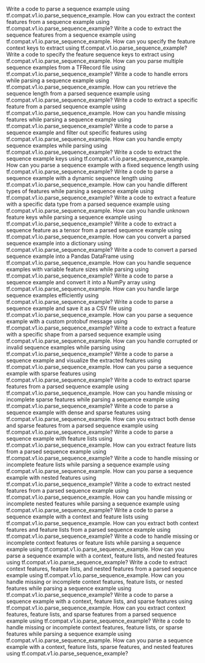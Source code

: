 Write a code to parse a sequence example using tf.compat.v1.io.parse_sequence_example.
How can you extract the context features from a sequence example using tf.compat.v1.io.parse_sequence_example?
Write a code to extract the sequence features from a sequence example using tf.compat.v1.io.parse_sequence_example.
How can you specify the feature context keys to extract using tf.compat.v1.io.parse_sequence_example?
Write a code to specify the feature sequence keys to extract using tf.compat.v1.io.parse_sequence_example.
How can you parse multiple sequence examples from a TFRecord file using tf.compat.v1.io.parse_sequence_example?
Write a code to handle errors while parsing a sequence example using tf.compat.v1.io.parse_sequence_example.
How can you retrieve the sequence length from a parsed sequence example using tf.compat.v1.io.parse_sequence_example?
Write a code to extract a specific feature from a parsed sequence example using tf.compat.v1.io.parse_sequence_example.
How can you handle missing features while parsing a sequence example using tf.compat.v1.io.parse_sequence_example?
Write a code to parse a sequence example and filter out specific features using tf.compat.v1.io.parse_sequence_example.
How can you handle empty sequence examples while parsing using tf.compat.v1.io.parse_sequence_example?
Write a code to extract the sequence example keys using tf.compat.v1.io.parse_sequence_example.
How can you parse a sequence example with a fixed sequence length using tf.compat.v1.io.parse_sequence_example?
Write a code to parse a sequence example with a dynamic sequence length using tf.compat.v1.io.parse_sequence_example.
How can you handle different types of features while parsing a sequence example using tf.compat.v1.io.parse_sequence_example?
Write a code to extract a feature with a specific data type from a parsed sequence example using tf.compat.v1.io.parse_sequence_example.
How can you handle unknown feature keys while parsing a sequence example using tf.compat.v1.io.parse_sequence_example?
Write a code to extract a sequence feature as a tensor from a parsed sequence example using tf.compat.v1.io.parse_sequence_example.
How can you convert a parsed sequence example into a dictionary using tf.compat.v1.io.parse_sequence_example?
Write a code to convert a parsed sequence example into a Pandas DataFrame using tf.compat.v1.io.parse_sequence_example.
How can you handle sequence examples with variable feature sizes while parsing using tf.compat.v1.io.parse_sequence_example?
Write a code to parse a sequence example and convert it into a NumPy array using tf.compat.v1.io.parse_sequence_example.
How can you handle large sequence examples efficiently using tf.compat.v1.io.parse_sequence_example?
Write a code to parse a sequence example and save it as a CSV file using tf.compat.v1.io.parse_sequence_example.
How can you parse a sequence example with a custom protobuf message using tf.compat.v1.io.parse_sequence_example?
Write a code to extract a feature with a specific shape from a parsed sequence example using tf.compat.v1.io.parse_sequence_example.
How can you handle corrupted or invalid sequence examples while parsing using tf.compat.v1.io.parse_sequence_example?
Write a code to parse a sequence example and visualize the extracted features using tf.compat.v1.io.parse_sequence_example.
How can you parse a sequence example with sparse features using tf.compat.v1.io.parse_sequence_example?
Write a code to extract sparse features from a parsed sequence example using tf.compat.v1.io.parse_sequence_example.
How can you handle missing or incomplete sparse features while parsing a sequence example using tf.compat.v1.io.parse_sequence_example?
Write a code to parse a sequence example with dense and sparse features using tf.compat.v1.io.parse_sequence_example.
How can you extract both dense and sparse features from a parsed sequence example using tf.compat.v1.io.parse_sequence_example?
Write a code to parse a sequence example with feature lists using tf.compat.v1.io.parse_sequence_example.
How can you extract feature lists from a parsed sequence example using tf.compat.v1.io.parse_sequence_example?
Write a code to handle missing or incomplete feature lists while parsing a sequence example using tf.compat.v1.io.parse_sequence_example.
How can you parse a sequence example with nested features using tf.compat.v1.io.parse_sequence_example?
Write a code to extract nested features from a parsed sequence example using tf.compat.v1.io.parse_sequence_example.
How can you handle missing or incomplete nested features while parsing a sequence example using tf.compat.v1.io.parse_sequence_example?
Write a code to parse a sequence example with a context and feature lists using tf.compat.v1.io.parse_sequence_example.
How can you extract both context features and feature lists from a parsed sequence example using tf.compat.v1.io.parse_sequence_example?
Write a code to handle missing or incomplete context features or feature lists while parsing a sequence example using tf.compat.v1.io.parse_sequence_example.
How can you parse a sequence example with a context, feature lists, and nested features using tf.compat.v1.io.parse_sequence_example?
Write a code to extract context features, feature lists, and nested features from a parsed sequence example using tf.compat.v1.io.parse_sequence_example.
How can you handle missing or incomplete context features, feature lists, or nested features while parsing a sequence example using tf.compat.v1.io.parse_sequence_example?
Write a code to parse a sequence example with a context, feature lists, and sparse features using tf.compat.v1.io.parse_sequence_example.
How can you extract context features, feature lists, and sparse features from a parsed sequence example using tf.compat.v1.io.parse_sequence_example?
Write a code to handle missing or incomplete context features, feature lists, or sparse features while parsing a sequence example using tf.compat.v1.io.parse_sequence_example.
How can you parse a sequence example with a context, feature lists, sparse features, and nested features using tf.compat.v1.io.parse_sequence_example?